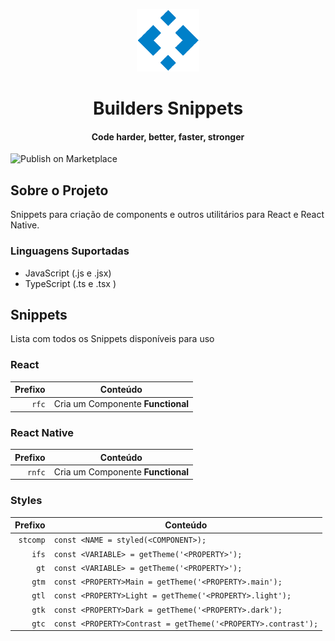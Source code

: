 
<p align="center">
  <img src="./icon.png" height="100" width="100" alt="Builders Review" />
</p>

<h1 align="center">Builders Snippets</h1>
<h4 align="center">Code harder, better, faster, stronger</h4>

![Publish on Marketplace](https://github.com/platformbuilders/builders-snippets/workflows/Publish%20on%20Marketplace/badge.svg)


## Sobre o Projeto

Snippets para criação de components e outros utilitários para React e React Native.

### Linguagens Suportadas

- JavaScript (.js e .jsx)
- TypeScript (.ts e .tsx )

## Snippets

Lista com todos os Snippets disponíveis para uso

### React

| Prefixo | Conteúdo                          |
| ------: | --------------------------------- |
|   `rfc` | Cria um Componente **Functional** |

### React Native

| Prefixo | Conteúdo                          |
| ------: | --------------------------------- |
|  `rnfc` | Cria um Componente **Functional** |

### Styles

|         Prefixo | Conteúdo                                                      |
| --------------: | ------------------------------------------------------------- |
| `stcomp`  | `const <NAME = styled(<COMPONENT>);`                          |
| `ifs`     | `const <VARIABLE> = getTheme('<PROPERTY>');`                  |
| `gt`      | `const <VARIABLE> = getTheme('<PROPERTY>');`                  |
| `gtm`     | `const <PROPERTY>Main = getTheme('<PROPERTY>.main');`         |
| `gtl`     | `const <PROPERTY>Light = getTheme('<PROPERTY>.light');`       |
| `gtk`     | `const <PROPERTY>Dark = getTheme('<PROPERTY>.dark');`         |
| `gtc`     | `const <PROPERTY>Contrast = getTheme('<PROPERTY>.contrast');` |
